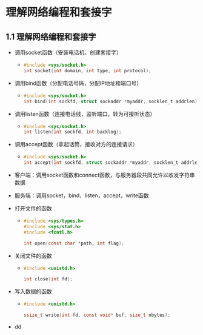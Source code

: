 # 理解网络编程和套接字

## 1.1 理解网络编程和套接字

- 调用socket函数（安装电话机，创建套接字）

  - ```c
    #include <sys/socket.h>
    int socket(int domain, int type, int protocol);
    ```

- 调用bind函数（分配电话号码，分配IP地址和端口号）

  - ```c
    #include <sys/socket.h>
    int bind(int sockfd, struct sockaddr *myaddr, socklen_t addrlen);
    ```

- 调用listen函数（连接电话线，监听端口，转为可接听状态）

  - ```c
    #include <sys/socket.h>
    int listen(int sockfd, int backlog);
    ```

- 调用accept函数（拿起话筒，接收对方的连接请求）

  - ```c
    #include <sys/socket.h>
    int accept(int sockfd, struct sockaddr *myaddr, socklen_t addrlen);
    ```

- 客户端：调用socket函数和connect函数，与服务器段共同允许以收发字符串数据

- 服务端：调用socket，bind，listen，accept，write函数

- 打开文件的函数

  - ```c
    #include <sys/types.h>
    #include <sys/stat.h>
    #include <fcntl.h>
    
    int open(const char *path, int flag);
    ```

- 关闭文件的函数

  - ```c
    #include <unistd.h>
    
    int close(int fd);
    ```

- 写入数据的函数

  - ```c
    #include <unistd.h>
    
    ssize_t write(int fd, const void* buf, size_t nbytes);
    ```

- dd